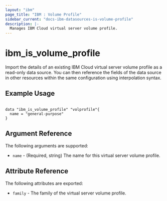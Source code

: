 ```yaml
---
layout: "ibm"
page_title: "IBM : Volume Profile"
sidebar_current: "docs-ibm-datasources-is-volume-profile"
description: |-
  Manages IBM Cloud virtual server volume profile.
---
```


# ibm\_is_volume_profile

Import the details of an existing IBM Cloud virtual server volume profile as a read-only data source. You can then reference the fields of the data source in other resources within the same configuration using interpolation syntax.


## Example Usage

```hcl

data "ibm_is_volume_profile" "volprofile"{
  name = "general-purpose"
}

```

## Argument Reference

The following arguments are supported:

* `name` - (Required, string) The name for this virtual server volume profile.

## Attribute Reference

The following attributes are exported:

* `family` - The family of the virtual server volume profile.
